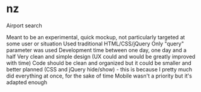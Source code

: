 # nz
Airport search

Meant to be an experimental, quick mockup, not particularly targeted at some user or situation
Used traditional HTML/CSS/jQuery
Only "query" parameter was used
Development time between one day, one day and a half
Very clean and simple design (UX could and would be greatly improved with time)
Code should be clean and organized but it could be smaller and better planned (CSS and jQuery hide/show) - this is because I pretty much did everything at once, for the sake of time
Mobile wasn't a priority but it's adapted enough
